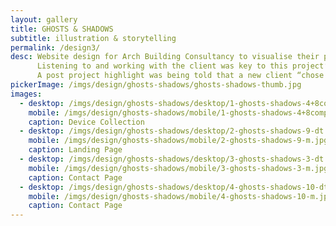 ```yaml
---
layout: gallery
title: GHOSTS & SHADOWS
subtitle: illustration & storytelling
permalink: /design3/
desc: Website design for Arch Building Consultancy to visualise their passion and experience within the historic built environment. The site needed to capture the company’s ethos and passion for conservation, design and quality – it also had to inform customers on the services, knowledge and experience offered.
      Listening to and working with the client was key to this project’s success.
      A post project highlight was being told that a new client “chose to work with Arch BC based on the strength of the design of their website”.
pickerImage: /imgs/design/ghosts-shadows/ghosts-shadows-thumb.jpg
images:
  - desktop: /imgs/design/ghosts-shadows/desktop/1-ghosts-shadows-4+8comp-dt.jpg
    mobile: /imgs/design/ghosts-shadows/mobile/1-ghosts-shadows-4+8comp-m.jpg
    caption: Device Collection
  - desktop: /imgs/design/ghosts-shadows/desktop/2-ghosts-shadows-9-dt.jpg
    mobile: /imgs/design/ghosts-shadows/mobile/2-ghosts-shadows-9-m.jpg
    caption: Landing Page
  - desktop: /imgs/design/ghosts-shadows/desktop/3-ghosts-shadows-3-dt.jpg
    mobile: /imgs/design/ghosts-shadows/mobile/3-ghosts-shadows-3-m.jpg
    caption: Contact Page
  - desktop: /imgs/design/ghosts-shadows/desktop/4-ghosts-shadows-10-dt.jpg
    mobile: /imgs/design/ghosts-shadows/mobile/4-ghosts-shadows-10-m.jpg
    caption: Contact Page
---
```

